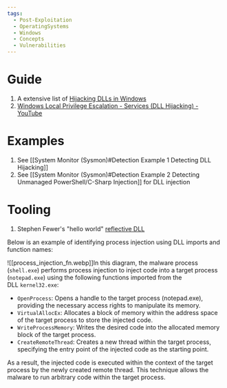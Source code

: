 ```yaml
---
tags:
  - Post-Exploitation
  - OperatingSystems
  - Windows
  - Concepts
  - Vulnerabilities
---
```

# Guide

1. A extensive list of [Hijacking DLLs in Windows](https://www.wietzebeukema.nl/blog/hijacking-dlls-in-windows) 
2. [Windows Local Privilege Escalation - Services (DLL Hijacking) - YouTube](https://www.youtube.com/watch?v=9s8jYwx9FSA&list=PLjG9EfEtwbvIrGFTx4XctK8IxkUJkAEqP&index=4)


# Examples 

1. See [[System Monitor (Sysmon)#Detection Example 1 Detecting DLL Hijacking]]
2. See [[System Monitor (Sysmon)#Detection Example 2 Detecting Unmanaged PowerShell/C-Sharp Injection]] for DLL injection
# Tooling

1. Stephen Fewer's "hello world" [reflective DLL](https://github.com/stephenfewer/ReflectiveDLLInjection/tree/master/bin)


Below is an example of identifying process injection using DLL imports and function names:

![[process_injection_fn.webp]]In this diagram, the malware process (`shell.exe`) performs process injection to inject code into a target process (`notepad.exe`) using the following functions imported from the DLL `kernel32.exe`:

- `OpenProcess`: Opens a handle to the target process (notepad.exe), providing the necessary access rights to manipulate its memory.
- `VirtualAllocEx`: Allocates a block of memory within the address space of the target process to store the injected code.
- `WriteProcessMemory`: Writes the desired code into the allocated memory block of the target process.
- `CreateRemoteThread`: Creates a new thread within the target process, specifying the entry point of the injected code as the starting point.

As a result, the injected code is executed within the context of the target process by the newly created remote thread. This technique allows the malware to run arbitrary code within the target process.